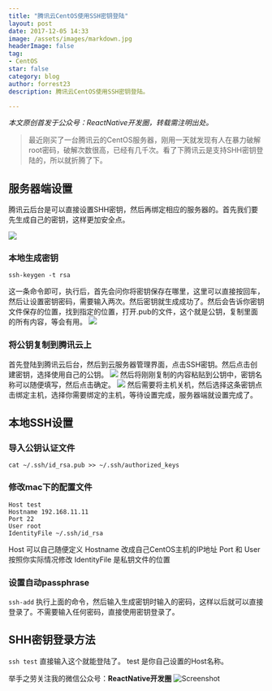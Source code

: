 ```yaml
---
title: "腾讯云CentOS使用SSH密钥登陆"
layout: post
date: 2017-12-05 14:33
image: /assets/images/markdown.jpg
headerImage: false
tag:
- CentOS
star: false
category: blog
author: forrest23
description: 腾讯云CentOS使用SSH密钥登陆。

---
```

*本文原创首发于公众号：ReactNative开发圈，转载需注明出处。*

> 最近刚买了一台腾讯云的CentOS服务器，刚用一天就发现有人在暴力破解root密码，破解次数很高，已经有几千次。看了下腾讯云是支持SHH密钥登陆的，所以就折腾了下。  

## 服务器端设置
腾讯云后台是可以直接设置SHH密钥，然后再绑定相应的服务器的。首先我们要先生成自己的密钥，这样更加安全点。

![](http://pic.yupoo.com/forrest071/6f4772ca/8a237d02.png)

### 本地生成密钥
`ssh-keygen -t rsa`

这一条命令即可，执行后，首先会问你将密钥保存在哪里，这里可以直接按回车，然后让设置密钥密码，需要输入两次。然后密钥就生成成功了。然后会告诉你密钥文件保存的位置，找到指定的位置，打开.pub的文件，这个就是公钥，复制里面的所有内容，等会有用。
![](http://pic.yupoo.com/forrest071/11a899ea/92de8514.jpg)

### 将公钥复制到腾讯云上
首先登陆到腾讯云后台，然后到云服务器管理界面，点击SSH密钥。然后点击创建密钥，选择使用自己的公钥。
![](http://pic.yupoo.com/forrest071/02a12fde/27ba25b3.png)
然后将刚刚复制的内容粘贴到公钥中，密钥名称可以随便填写，然后点击确定。
![](http://pic.yupoo.com/forrest071/0bce6590/b853dafb.png)
然后需要将主机关机，然后选择这条密钥点击绑定主机，选择你需要绑定的主机，等待设置完成，服务器端就设置完成了。

## 本地SSH设置
### 导入公钥认证文件
`cat ~/.ssh/id_rsa.pub >> ~/.ssh/authorized_keys`

### 修改mac下的配置文件
```
Host test
Hostname 192.168.11.11
Port 22
User root
IdentityFile ~/.ssh/id_rsa
```

Host 可以自己随便定义
Hostname 改成自己CentOS主机的IP地址
Port 和 User 按照你实际情况修改
IdentityFile 是私钥文件的位置

### 设置自动passphrase
`ssh-add`
执行上面的命令，然后输入生成密钥时输入的密码，这样以后就可以直接登录了。不需要输入任何密码，直接使用密钥登录了。

## SHH密钥登录方法
`ssh test`
直接输入这个就能登陆了。 test 是你自己设置的Host名称。




举手之劳关注我的微信公众号：**ReactNative开发圈**
![Screenshot](http://pic.yupoo.com/forrest071/GW9CBRAi/medium.jpg)
